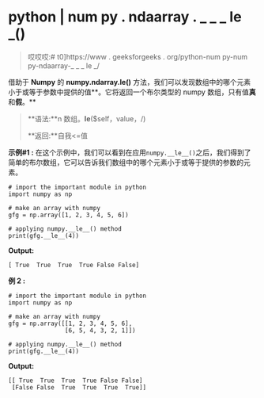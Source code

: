 # python | num py . ndaarray . _ _ _ le _()

> 哎哎哎:# t0]https://www . geeksforgeeks . org/python-num py-num py-ndaarray-_ _ _ le _/

借助于 **Numpy** 的 **numpy.ndarray.__le__()** 方法，我们可以发现数组中的哪个元素小于或等于参数中提供的值**。它将返回一个布尔类型的 numpy 数组，只有值**真**和**假**。**

> **语法:**n 数组。__le__($self，value，/)
> 
> **返回:**自我<=值

**示例#1 :**
在这个示例中，我们可以看到在应用`numpy.__le__()`之后，我们得到了简单的布尔数组，它可以告诉我们数组中的哪个元素小于或等于提供的参数的元素。

```
# import the important module in python
import numpy as np

# make an array with numpy
gfg = np.array([1, 2, 3, 4, 5, 6])

# applying numpy.__le__() method
print(gfg.__le__(4))
```

**Output:**

```
[ True  True  True  True False False]

```

**例 2 :**

```
# import the important module in python
import numpy as np

# make an array with numpy
gfg = np.array([[1, 2, 3, 4, 5, 6],
                [6, 5, 4, 3, 2, 1]])

# applying numpy.__le__() method
print(gfg.__le__(4))
```

**Output:**

```
[[ True  True  True  True False False]
 [False False  True  True  True  True]]

```